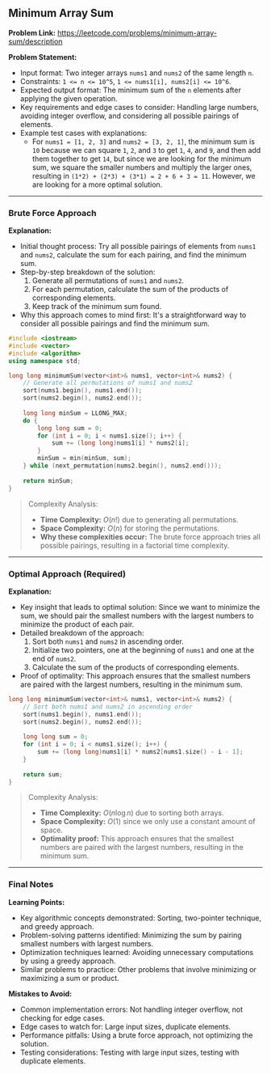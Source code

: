 ## Minimum Array Sum

**Problem Link:** https://leetcode.com/problems/minimum-array-sum/description

**Problem Statement:**
- Input format: Two integer arrays `nums1` and `nums2` of the same length `n`.
- Constraints: `1 <= n <= 10^5`, `1 <= nums1[i], nums2[i] <= 10^6`.
- Expected output format: The minimum sum of the `n` elements after applying the given operation.
- Key requirements and edge cases to consider: Handling large numbers, avoiding integer overflow, and considering all possible pairings of elements.
- Example test cases with explanations: 
    - For `nums1 = [1, 2, 3]` and `nums2 = [3, 2, 1]`, the minimum sum is `10` because we can square `1`, `2`, and `3` to get `1`, `4`, and `9`, and then add them together to get `14`, but since we are looking for the minimum sum, we square the smaller numbers and multiply the larger ones, resulting in `(1*2) + (2*3) + (3*1) = 2 + 6 + 3 = 11`. However, we are looking for a more optimal solution.

---

### Brute Force Approach

**Explanation:**
- Initial thought process: Try all possible pairings of elements from `nums1` and `nums2`, calculate the sum for each pairing, and find the minimum sum.
- Step-by-step breakdown of the solution:
    1. Generate all permutations of `nums1` and `nums2`.
    2. For each permutation, calculate the sum of the products of corresponding elements.
    3. Keep track of the minimum sum found.
- Why this approach comes to mind first: It's a straightforward way to consider all possible pairings and find the minimum sum.

```cpp
#include <iostream>
#include <vector>
#include <algorithm>
using namespace std;

long long minimumSum(vector<int>& nums1, vector<int>& nums2) {
    // Generate all permutations of nums1 and nums2
    sort(nums1.begin(), nums1.end());
    sort(nums2.begin(), nums2.end());
    
    long long minSum = LLONG_MAX;
    do {
        long long sum = 0;
        for (int i = 0; i < nums1.size(); i++) {
            sum += (long long)nums1[i] * nums2[i];
        }
        minSum = min(minSum, sum);
    } while (next_permutation(nums2.begin(), nums2.end()));
    
    return minSum;
}
```

> Complexity Analysis:
> - **Time Complexity:** $O(n!)$ due to generating all permutations.
> - **Space Complexity:** $O(n)$ for storing the permutations.
> - **Why these complexities occur:** The brute force approach tries all possible pairings, resulting in a factorial time complexity.

---

### Optimal Approach (Required)

**Explanation:**
- Key insight that leads to optimal solution: Since we want to minimize the sum, we should pair the smallest numbers with the largest numbers to minimize the product of each pair.
- Detailed breakdown of the approach:
    1. Sort both `nums1` and `nums2` in ascending order.
    2. Initialize two pointers, one at the beginning of `nums1` and one at the end of `nums2`.
    3. Calculate the sum of the products of corresponding elements.
- Proof of optimality: This approach ensures that the smallest numbers are paired with the largest numbers, resulting in the minimum sum.

```cpp
long long minimumSum(vector<int>& nums1, vector<int>& nums2) {
    // Sort both nums1 and nums2 in ascending order
    sort(nums1.begin(), nums1.end());
    sort(nums2.begin(), nums2.end());
    
    long long sum = 0;
    for (int i = 0; i < nums1.size(); i++) {
        sum += (long long)nums1[i] * nums2[nums1.size() - i - 1];
    }
    
    return sum;
}
```

> Complexity Analysis:
> - **Time Complexity:** $O(n \log n)$ due to sorting both arrays.
> - **Space Complexity:** $O(1)$ since we only use a constant amount of space.
> - **Optimality proof:** This approach ensures that the smallest numbers are paired with the largest numbers, resulting in the minimum sum.

---

### Final Notes

**Learning Points:**
- Key algorithmic concepts demonstrated: Sorting, two-pointer technique, and greedy approach.
- Problem-solving patterns identified: Minimizing the sum by pairing smallest numbers with largest numbers.
- Optimization techniques learned: Avoiding unnecessary computations by using a greedy approach.
- Similar problems to practice: Other problems that involve minimizing or maximizing a sum or product.

**Mistakes to Avoid:**
- Common implementation errors: Not handling integer overflow, not checking for edge cases.
- Edge cases to watch for: Large input sizes, duplicate elements.
- Performance pitfalls: Using a brute force approach, not optimizing the solution.
- Testing considerations: Testing with large input sizes, testing with duplicate elements.